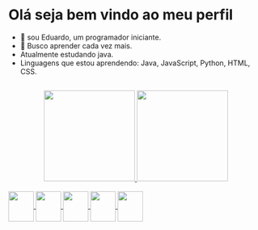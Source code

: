 <h1>Olá seja bem vindo ao meu perfil</h1>

- 👋 sou Eduardo, um programador iniciante.
- 🌱 Busco aprender cada vez mais.
- Atualmente estudando java.
- Linguagens que estou aprendendo: Java, JavaScript, Python, HTML, CSS.

##

<div align="center">
  <a href="https://github.com/Eduardo4456">
  <img height="180em" src="https://github-readme-stats.vercel.app/api?username=Eduardo4456&show_icons=true&theme=dark&include_all_commits=true&count_private=true"/>
  <img height="180em" src="https://github-readme-stats.vercel.app/api/top-langs/?username=Eduardo4456&layout=compact&langs_count=7&theme=dark"/>
</div>
  
<div style="display: inline_block"><br>
  <img align="center" height="60" width="50" src="https://cdn.jsdelivr.net/gh/devicons/devicon/icons/python/python-original.svg" />
  <img align="center" height="60" width="50" src="https://cdn.jsdelivr.net/gh/devicons/devicon/icons/java/java-original.svg" />
  <img align="center" height="60" width="50" src="https://cdn.jsdelivr.net/gh/devicons/devicon/icons/javascript/javascript-original.svg" />
  <img align="center" height="60" width="50" src="https://cdn.jsdelivr.net/gh/devicons/devicon/icons/html5/html5-original.svg" />
  <img align="center" height="60" width="50" src="https://cdn.jsdelivr.net/gh/devicons/devicon/icons/css3/css3-original.svg" />
</div>
  
##
